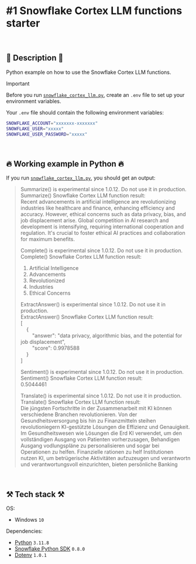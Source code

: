 # #1 Snowflake Cortex LLM functions starter

<br>

## 📖 Description 📖

Python example on how to use the Snowflake Cortex LLM functions.

> [!IMPORTANT]
> Before you run [`snowflake_cortex_llm.py`](https://github.com/rokbenko/ai-playground/blob/main/snowflake-tutorials/1-Snowflake_Cortex_LLM_functions_starter/snowflake_cortex_llm.py), create an `.env` file to set up your environment variables.
>
> Your `.env` file should contain the following environment variables:
>
> ```bash
> SNOWFLAKE_ACCOUNT="xxxxxxx-xxxxxxx"
> SNOWFLAKE_USER="xxxxx"
> SNOWFLAKE_USER_PASSWORD="xxxxx"
> ```

<br>

## 🔥 Working example in Python 🔥

If you run [`snowflake_cortex_llm.py`](https://github.com/rokbenko/ai-playground/blob/main/snowflake-tutorials/1-Snowflake_Cortex_LLM_functions_starter/snowflake_cortex_llm.py), you should get an output:

> Summarize() is experimental since 1.0.12. Do not use it in production.<br>
> Summarize() Snowflake Cortex LLM function result:<br>
> Recent advancements in artificial intelligence are revolutionizing industries like healthcare and finance, enhancing efficiency and accuracy. However, ethical concerns such as data privacy, bias, and job displacement arise. Global competition in AI research and development is intensifying, requiring international cooperation and regulation. It's crucial to foster ethical AI practices and collaboration for maximum benefits.
> 
> Complete() is experimental since 1.0.12. Do not use it in production.<br>
> Complete() Snowflake Cortex LLM function result:<br>
> 1. Artificial Intelligence
> 2. Advancements
> 3. Revolutionized
> 4. Industries
> 5. Ethical Concerns
> 
> ExtractAnswer() is experimental since 1.0.12. Do not use it in production.<br>
> ExtractAnswer() Snowflake Cortex LLM function result:<br>
> [<br>
> &nbsp;&nbsp;&nbsp;&nbsp;{<br>
> &nbsp;&nbsp;&nbsp;&nbsp;&nbsp;&nbsp;&nbsp;&nbsp;"answer": "data privacy, algorithmic bias, and the potential for job displacement",<br>
> &nbsp;&nbsp;&nbsp;&nbsp;&nbsp;&nbsp;&nbsp;&nbsp;"score": 0.9978588<br>
> &nbsp;&nbsp;&nbsp;&nbsp;}<br>
> ]
> 
> Sentiment() is experimental since 1.0.12. Do not use it in production.<br>
> Sentiment() Snowflake Cortex LLM function result:<br>
> 0.5044461
> 
> Translate() is experimental since 1.0.12. Do not use it in production.<br>
> Translate() Snowflake Cortex LLM function result:<br>
> Die jüngsten Fortschritte in der Zusammenarbeit mit KI können verschiedene Branchen revolutionieren. Von der Gesundheitsversorgung bis hin zu Finanzmitteln steihen revolutioniegern KI-gestützte Lösungen die Effizienz und Genauigkeit. Im Gesundheitswesen wie Lösungen die Erd KI verwendet, um den vollständigen Ausgang von Patienten vorherzusagen, Behandigen Ausgang vodlungspläne zu personalisieren und sogar bei Operationen zu helfen. Finanzielle rationen zu helf
> Institutionen nutzen KI, um betrügerische Aktivitäten aufzuzeugen und verantwortn und verantwortungsvoll einzurichten, bieten persönliche Banking

<br>

## ⚒️ Tech stack ⚒️

OS:

- Windows `10`

Dependencies:

- [Python](https://www.python.org/) `3.11.8`
- [Snowflake Python SDK](https://pypi.org/project/snowflake/) `0.8.0`
- [Dotenv](https://pypi.org/project/python-dotenv/) `1.0.1`

